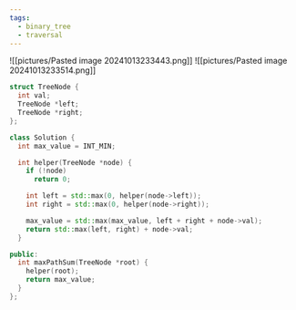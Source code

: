 ```yaml
---
tags:
  - binary_tree
  - traversal
---
```

![[pictures/Pasted image 20241013233443.png]]
![[pictures/Pasted image 20241013233514.png]]



```c++
struct TreeNode {
  int val;
  TreeNode *left;
  TreeNode *right;
};

class Solution {
  int max_value = INT_MIN;

  int helper(TreeNode *node) {
    if (!node)
      return 0;

    int left = std::max(0, helper(node->left));
    int right = std::max(0, helper(node->right));

    max_value = std::max(max_value, left + right + node->val);
    return std::max(left, right) + node->val;
  }

public:
  int maxPathSum(TreeNode *root) {
    helper(root);
    return max_value;
  }
};
```